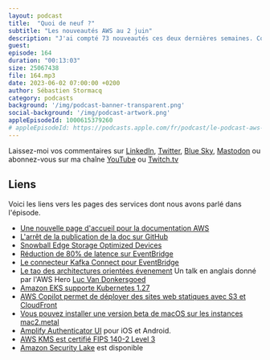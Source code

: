 ```yaml
---
layout: podcast
title:  "Quoi de neuf ?"
subtitle: "Les nouveautés AWS au 2 juin"
description: "J'ai compté 73 nouveautés ces deux dernières semaines. Comme chaque semaine, ma sélection est biaisée et je retiens les nouveautés qui vont parler aux builders: les architectes et les développeur-peuses. Si vous manipulez des gros volumes de données, j'ai quelque chose pour vous cette semaine. De même si travaillez avec des architectures orientées évenements ou si vous déployez des conteneurs sur K8s. Restez aussi si vous développez des applications mobiles sur iOS ou Android. Et je terminerai par un nouveau service : Security Data Lake. On détaille tout cela dans le podcast 🎙 AWS ☁️ en 🇫🇷."
guest: 
episode: 164
duration: "00:13:03"
size: 25067438
file: 164.mp3
date: 2023-06-02 07:00:00 +0200
author: Sébastien Stormacq
category: podcasts
background: '/img/podcast-banner-transparent.png'
social-background: '/img/podcast-artwork.png'
appleEpisodeId: 1000615379260
# appleEpisodeId: https://podcasts.apple.com/fr/podcast/le-podcast-aws-en-français/id1452118442
---
```


Laissez-moi vos commentaires sur [LinkedIn](https://www.linkedin.com/in/sebastienstormacq/), [Twitter](https://twitter.com/sebsto), [Blue Sky](https://bsky.app/profile/sebsto.bsky.social), [Mastodon](https://awscommunity.social/@sebsto) ou abonnez-vous sur ma chaîne [YouTube](https://www.youtube.com/sebsto) ou [Twitch.tv](https://www.twitch.tv/sebAWS)

## Liens

Voici les liens vers les pages des services dont nous avons parlé dans l'épisode.

- [Une nouvelle page d'accueil pour la documentation AWS](https://docs.aws.amazon.com/)
- [L'arrêt de la publication de la doc sur GitHub](https://aws.amazon.com/blogs/aws/retiring-the-aws-documentation-on-github/)
- [Snowball Edge Storage Optimized Devices](https://aws.amazon.com/blogs/aws/new-snowball-edge-storage-optimized-devices-with-more-storage-and-bandwidth/)
- [Réduction de 80% de latence sur EventBridge](https://aws.amazon.com/about-aws/whats-new/2023/05/improved-end-to-end-latencies-amazon-eventbridge-event-buses/)
- [Le connecteur Kafka Connect pour EventBridge](https://aws.amazon.com/about-aws/whats-new/2023/05/amazon-eventbridge-open-source-connector-kafka-connect/)
- [Le tao des architectures orientées évenement](https://www.youtube.com/watch?v=9r9WDzzTcr0) Un talk en anglais donné par l'AWS Hero [Luc Van Donkersgoed](https://aws.amazon.com/developer/community/heroes/luc-van-donkersgoed/)
- [Amazon EKS supporte Kubernetes 1.27](https://aws.amazon.com/about-aws/whats-new/2023/05/amazon-eks-eks-distro-kubernetes-version-1-27/)
- [AWS Copilot permet de déployer des sites web statiques avec S3 et CloudFront](https://aws.amazon.com/about-aws/whats-new/2023/05/aws-copilot-static-site-pattern-single-page-web-applications/)
- [Vous pouvez installer une version beta de macOS sur les instances mac2.metal](https://aws.amazon.com/about-aws/whats-new/2023/05/amazon-ec2-m1-mac-instances-beta-macos-versions/)
- [Amplify Authenticator UI](https://aws.amazon.com/about-aws/whats-new/2023/05/aws-amplify-authenticator-ul-library-swift-android/) pour iOS et Android.
- [AWS KMS est certifié FIPS 140-2 Level 3](https://aws.amazon.com/about-aws/whats-new/2023/05/aws-kms-hsm-fips-security-level-3/)
- [Amazon Security Lake](https://aws.amazon.com/about-aws/whats-new/2023/05/amazon-security-lake-generally-available/) est disponible